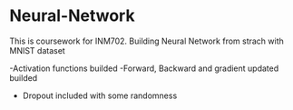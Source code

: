 # Neural-Network
This is coursework for INM702. Building Neural Network from strach with MNIST dataset

-Activation functions builded
-Forward, Backward and gradient updated builded
- Dropout included with some randomness


